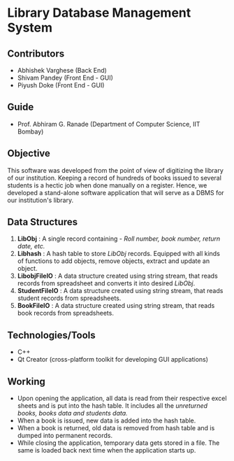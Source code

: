 # Library Database Management System

## Contributors

- Abhishek Varghese (Back End)
- Shivam Pandey (Front End - GUI)
- Piyush Doke (Front End - GUI)

## Guide

- Prof. Abhiram G. Ranade (Department of Computer Science, IIT Bombay)

## Objective

This software was developed from the point of view of digitizing the library of our institution. Keeping a record of hundreds of books issued to several students is a hectic job when done manually on a register. Hence, we developed a stand-alone software application that will serve as a DBMS for our institution's library.

## Data Structures

1. **LibObj** : A single record containing -  *Roll number, book number, return date, etc.*
1. **Libhash** : A hash table to store *LibObj* records. Equipped with all kinds of functions to add objects, remove objects, extract and update an object.
1. **LibobjFileIO** : A data structure created using string stream, that reads records from spreadsheet and converts it into desired *LibObj*.
1. **StudentFileIO** : A data structure created using string stream, that reads student records from spreadsheets.
1. **BookFileIO** : A data structure created using string stream, that reads book records from spreadsheets.

## Technologies/Tools

- C++
- Qt Creator (cross-platform toolkit for developing GUI applications)

## Working

* Upon opening the application, all data is read from their respective excel sheets and is put into the hash table. It includes all the *unreturned books, books data and students data.*
* When a book is issued, new data is added into the hash table.
* When a book is returned, old data is removed from hash table and is dumped into permanent records.
* While closing the application, temporary data gets stored in a file. The same is loaded back next time when the application starts up.
